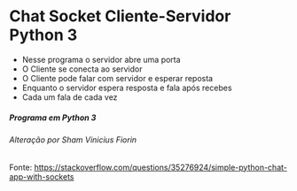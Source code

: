 # Chat Socket Cliente-Servidor Python 3

- Nesse programa o servidor abre uma porta
- O Cliente se conecta ao servidor
- O Cliente pode falar com servidor e esperar reposta
- Enquanto o servidor espera resposta e fala após recebes
- Cada um fala de cada vez

##### Programa em Python 3

###### Alteração por Sham Vinicius Fiorin
Fonte: https://stackoverflow.com/questions/35276924/simple-python-chat-app-with-sockets
